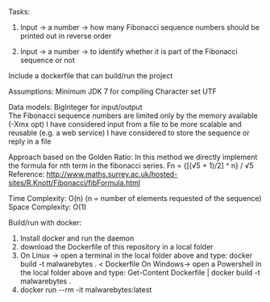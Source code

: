 Tasks:
1. Input -> a number -> how many Fibonacci sequence numbers 
   should be printed out in reverse order
   
2. Input -> a number -> to identify whether 
   it is part of the Fibonacci sequence or not

Include a dockerfile that can build/run the project

Assumptions:
Minimum JDK 7 for compiling 
Character set UTF

Data models:
BigInteger for input/output   
The Fibonacci sequence numbers are limited only by the memory available (-Xmx opt)
I have considered input from a file to be more scalable and reusable (e.g. a web service)
I have considered to store the sequence or reply in a file 

Approach based on the Golden Ratio:
In this method we directly implement the formula for nth term in the fibonacci series.
Fn = {[(√5 + 1)/2] ^ n} / √5
Reference: http://www.maths.surrey.ac.uk/hosted-sites/R.Knott/Fibonacci/fibFormula.html

Time Complexity: O(n) (n = number of elements requested of the sequence)
Space Complexity: O(1)

Build/run with docker:
1.  Install docker and run the daemon
2.  download the Dockerfile of this repository in a local folder
3.  
    On Linux -> open a terminal in the local folder above and type:
		docker build -t malwarebytes . < Dockerfile
	On Windows-> open a Powershell in the local folder above and type:
		Get-Content Dockerfile | docker build -t malwarebytes .
4.  docker run --rm -it malwarebytes:latest